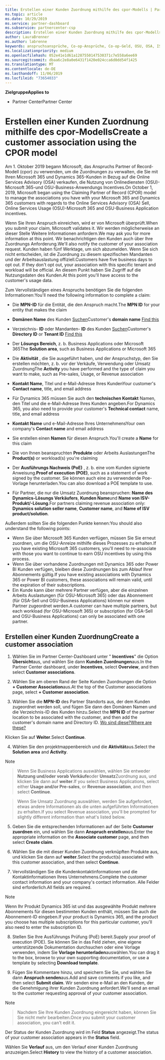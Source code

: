 ```yaml
---
title: Erstellen einer Kunden Zuordnung mithilfe des cpor-Modells | Partner Center
ms.topic: article
ms.date: 10/29/2019
ms.service: partner-dashboard
ms.subservice: partnercenter-csp
description: Erstellen einer Kunden Zuordnung mithilfe des cpor-Modells
author: LauraBrenner
ms.author: labrenne
keywords: anspruchsansprüche, Co-op-Ansprüche, Co-op-Geld, OSU, OSA, ISV, Umsatz Zuordnung
ms.localizationpriority: medium
ms.openlocfilehash: 052e41e1d61a1287550147530371c7e558a6ee69
ms.sourcegitcommit: dbaa6c2e8a0e6431f1420e024cca6d0dd54f1425
ms.translationtype: MT
ms.contentlocale: de-DE
ms.lasthandoff: 11/06/2019
ms.locfileid: "73654033"
---
```

<span data-ttu-id="fbf75-104">**Zielgruppe**</span><span class="sxs-lookup"><span data-stu-id="fbf75-104">**Applies to**</span></span>

-  <span data-ttu-id="fbf75-105">Partner Center</span><span class="sxs-lookup"><span data-stu-id="fbf75-105">Partner Center</span></span>

# <a name="create-a-customer-association-using-the-cpor-model"></a><span data-ttu-id="fbf75-106">Erstellen einer Kunden Zuordnung mithilfe des cpor-Modells</span><span class="sxs-lookup"><span data-stu-id="fbf75-106">Create a customer association using the CPOR model</span></span>

<span data-ttu-id="fbf75-107">Am 1. Oktober 2019 begann Microsoft, das Anspruchs Partner of Record-Modell (cpor) zu verwenden, um die Zuordnungen zu verwalten, die Sie mit Ihren Microsoft 365 und Dynamics 365-Kunden in Bezug auf die Online Services Advisory (OSA) verkaufen, die Nutzung von Onlinediensten (OSU)- Microsoft 365-und OSU-Business-Anwendungs Incentives.</span><span class="sxs-lookup"><span data-stu-id="fbf75-107">On October 1, 2019, Microsoft began using the Claiming Partner of Record (CPOR) model to manage the associations you have with your Microsoft 365 and Dynamics 365 customers with regards to the Online Services Advisory (OSA) Sell, Online Services Usage (OSU)-Microsoft 365 and OSU-Business Application incentives.</span></span>

<span data-ttu-id="fbf75-108">Wenn Sie Ihren Anspruch einreichen, wird er von Microsoft überprüft.</span><span class="sxs-lookup"><span data-stu-id="fbf75-108">When you submit your claim, Microsoft validates it.</span></span> <span data-ttu-id="fbf75-109">Wir werden möglicherweise an dieser Stelle Weitere Informationen anfordern.</span><span class="sxs-lookup"><span data-stu-id="fbf75-109">We may ask you for more information at this point.</span></span> <span data-ttu-id="fbf75-110">Wir benachrichtigen den Kunden auch über Ihre Zuordnungs Anforderung.</span><span class="sxs-lookup"><span data-stu-id="fbf75-110">We'll also notify the customer of your association request.</span></span> <span data-ttu-id="fbf75-111">Kunden haben fünf Werktage, um sich abzumelden. Wenn Sie sich nicht entscheiden, ist die Zuordnung zu diesem spezifischen Mandanten und der Arbeitsauslastung offiziell.</span><span class="sxs-lookup"><span data-stu-id="fbf75-111">Customers have five business days to opt out. If they don't opt out, your association with this specific tenant and workload will be official.</span></span> <span data-ttu-id="fbf75-112">An diesem Punkt haben Sie Zugriff auf die Nutzungsdaten des Kunden.</span><span class="sxs-lookup"><span data-stu-id="fbf75-112">At this point you'll have access to the customer's usage data.</span></span> 

<span data-ttu-id="fbf75-113">Zum Vervollständigen eines Anspruchs benötigen Sie die folgenden Informationen:</span><span class="sxs-lookup"><span data-stu-id="fbf75-113">You'll need the following information to complete a claim:</span></span>

- <span data-ttu-id="fbf75-114">Die **MPN-ID** für die Entität, die den Anspruch macht.</span><span class="sxs-lookup"><span data-stu-id="fbf75-114">The **MPN ID** for your entity that makes the claim</span></span>

- <span data-ttu-id="fbf75-115">**Domänen Name** des Kunden [Suchen](https://docs.microsoft.com/partner-center/find-customer-domain-name)</span><span class="sxs-lookup"><span data-stu-id="fbf75-115">Customer's **domain name** [Find this](https://docs.microsoft.com/partner-center/find-customer-domain-name)</span></span>

- <span data-ttu-id="fbf75-116">Verzeichnis- **ID** oder Mandanten- **ID** des Kunden [Suchen](https://docs.microsoft.com/partner-center/find-customer-domain-name)</span><span class="sxs-lookup"><span data-stu-id="fbf75-116">Customer's **Directory ID** or **Tenant ID** [Find this](https://docs.microsoft.com/partner-center/find-customer-domain-name)</span></span>

- <span data-ttu-id="fbf75-117">Der **Lösungs Bereich**, z. b. Business Applications oder Microsoft 365</span><span class="sxs-lookup"><span data-stu-id="fbf75-117">The **Solution area**, such as Business Applications or Microsoft 365</span></span>

- <span data-ttu-id="fbf75-118">Die **Aktivität** , die Sie ausgeführt haben, und der Anspruchstyp, den Sie erstellen möchten, z. b. vor der Verkäufe, Verwendung oder Umsatz Zuordnung</span><span class="sxs-lookup"><span data-stu-id="fbf75-118">The **Activity** you have performed and the type of claim you want to make, such as Pre-sales, Usage, or Revenue association</span></span>

- <span data-ttu-id="fbf75-119">**Kontakt Name**, Titel und e-Mail-Adresse Ihres Kunden</span><span class="sxs-lookup"><span data-stu-id="fbf75-119">Your customer's **Contact name**, title, and email address</span></span>

- <span data-ttu-id="fbf75-120">Für Dynamics 365 müssen Sie auch den **technischen Kontakt** Namen, den Titel und die e-Mail-Adresse Ihres Kunden angeben.</span><span class="sxs-lookup"><span data-stu-id="fbf75-120">For Dynamics 365, you also need to provide your customer's **Technical contact** name, title, and email address</span></span>

- <span data-ttu-id="fbf75-121">**Kontakt Name** und e-Mail-Adresse Ihres Unternehmens</span><span class="sxs-lookup"><span data-stu-id="fbf75-121">Your own company's **Contact name** and email address</span></span>

- <span data-ttu-id="fbf75-122">Sie erstellen einen **Namen** für diesen Anspruch.</span><span class="sxs-lookup"><span data-stu-id="fbf75-122">You'll create a **Name** for this claim</span></span>

- <span data-ttu-id="fbf75-123">Die von Ihnen beanspruchten **Produkte** oder Arbeits Auslastungen</span><span class="sxs-lookup"><span data-stu-id="fbf75-123">The **Product(s)** or workload(s) you're claiming</span></span>

- <span data-ttu-id="fbf75-124">Der **Ausführungs Nachweis (PoE)** , z. b. eine vom Kunden signierte Anweisung.</span><span class="sxs-lookup"><span data-stu-id="fbf75-124">**Proof of execution (POE)**, such as a statement of work signed by the customer.</span></span> <span data-ttu-id="fbf75-125">Sie können auch eine zu verwendende Poe-Vorlage herunterladen.</span><span class="sxs-lookup"><span data-stu-id="fbf75-125">You can also download a POE template to use.</span></span>

- <span data-ttu-id="fbf75-126">Für Partner, die nur die Umsatz Zuordnung beanspruchen: **Name des Dynamics-Lösungs Verkäufers**, **Kunden Name**und **Name von ISV-Produkt/-Lösung**.</span><span class="sxs-lookup"><span data-stu-id="fbf75-126">For partners claiming revenue association only: **Dynamics solution seller name**, **Customer name**, and **Name of ISV product/solution**.</span></span> 

<span data-ttu-id="fbf75-127">Außerdem sollten Sie die folgenden Punkte kennen:</span><span class="sxs-lookup"><span data-stu-id="fbf75-127">You should also understand the following points:</span></span>
- <span data-ttu-id="fbf75-128">Wenn Sie über Microsoft 365 Kunden verfügen, müssen Sie Sie erneut zuordnen, um die OSU-Anreize mithilfe dieses Prozesses zu erhalten.</span><span class="sxs-lookup"><span data-stu-id="fbf75-128">If you have existing Microsoft 365 customers, you'll need to re-associate with those you want to continue to earn OSU incentives by using this process.</span></span>
- <span data-ttu-id="fbf75-129">Wenn Sie über vorhandene Zuordnungen mit Dynamics 365 oder Power BI Kunden verfügen, bleiben diese Zuordnungen bis zum Ablauf Ihrer Abonnements gültig.</span><span class="sxs-lookup"><span data-stu-id="fbf75-129">If you have existing associations with Dynamics 365 or Power BI customers, these associations will remain valid, until the expiration of their subscriptions.</span></span>
- <span data-ttu-id="fbf75-130">Ein Kunde kann über mehrere Partner verfügen, aber die einzelnen Arbeits Auslastungen (für OSU-Microsoft 365) oder das Abonnement (für OSA-Sell und OSU-Business Applications) können nur einem Partner zugeordnet werden.</span><span class="sxs-lookup"><span data-stu-id="fbf75-130">A customer can have multiple partners, but each workload (for OSU-Microsoft 365) or subscription (for OSA-Sell and OSU-Business Applications) can only be associated with one partner.</span></span>

## <a name="create-a-customer-association"></a><span data-ttu-id="fbf75-131">Erstellen einer Kunden Zuordnung</span><span class="sxs-lookup"><span data-stu-id="fbf75-131">Create a customer association</span></span>
1.  <span data-ttu-id="fbf75-132">Wählen Sie im Partner Center-Dashboard unter " **Incentives**" die Option **Übersicht**aus, und wählen Sie dann **Kunden Zuordnungen**aus.</span><span class="sxs-lookup"><span data-stu-id="fbf75-132">In the Partner Center dashboard, under **Incentives**, select **Overview**, and then select **Customer associations**.</span></span> 

2.  <span data-ttu-id="fbf75-133">Wählen Sie am oberen Rand der Seite Kunden Zuordnungen die Option **+ Customer Association**aus.</span><span class="sxs-lookup"><span data-stu-id="fbf75-133">At the top of the Customer associations page, select **+ Customer association**.</span></span>

3.  <span data-ttu-id="fbf75-134">Wählen Sie die **MPN-ID** des Partner Standorts aus, der dem Kunden zugeordnet werden soll, und fügen Sie dann den Domänen Namen und die Verzeichnis-ID des Kunden hinzu.</span><span class="sxs-lookup"><span data-stu-id="fbf75-134">Select the **MPN ID** of the partner location to be associated with the customer, and then add the customer's domain name and Directory ID.</span></span> [<span data-ttu-id="fbf75-135">Wo sind diese?</span><span class="sxs-lookup"><span data-stu-id="fbf75-135">Where are these?</span></span>](https://docs.microsoft.com/partner-center/find-customer-domain-name)

<span data-ttu-id="fbf75-136">Klicken Sie auf **Weiter**.</span><span class="sxs-lookup"><span data-stu-id="fbf75-136">Select **Continue**.</span></span>

4.  <span data-ttu-id="fbf75-137">Wählen Sie den projektmappenbereich und die **Aktivität**aus.</span><span class="sxs-lookup"><span data-stu-id="fbf75-137">Select the **Solution area** and **Activity**.</span></span> 

>[!Note]

><span data-ttu-id="fbf75-138">Wenn Sie Business Applications auswählen, wählen Sie entweder **Nutzung und/oder vorab Verkäufe**oder **Umsatz**Zuordnung aus, und klicken Sie dann auf **weiter**.</span><span class="sxs-lookup"><span data-stu-id="fbf75-138">If you select Business Applications, select either **Usage and/or Pre-sales**, or **Revenue association**, and then select **Continue**.</span></span> 

><span data-ttu-id="fbf75-139">Wenn Sie Umsatz Zuordnung auswählen, werden Sie aufgefordert, etwas andere Informationen als die unten aufgeführten Informationen zu erhalten.</span><span class="sxs-lookup"><span data-stu-id="fbf75-139">If you select Revenue association, you'll be prompted for slightly different information than what's listed below.</span></span> 

5.  <span data-ttu-id="fbf75-140">Geben Sie die entsprechenden Informationen auf der Seite **Customer zuordnen** ein, und wählen Sie dann **Anspruch erstellen**aus.</span><span class="sxs-lookup"><span data-stu-id="fbf75-140">Enter the appropriate information on the **Associate customer** page, and then select **Create claim**.</span></span>

6.  <span data-ttu-id="fbf75-141">Wählen Sie die mit dieser Kunden Zuordnung verknüpften Produkte aus, und klicken Sie dann auf **weiter**.</span><span class="sxs-lookup"><span data-stu-id="fbf75-141">Select the product(s) associated with this customer association, and then select **Continue**.</span></span>

7.  <span data-ttu-id="fbf75-142">Vervollständigen Sie die Kundenkontaktinformationen und die Kontaktinformationen Ihres Unternehmens.</span><span class="sxs-lookup"><span data-stu-id="fbf75-142">Complete the customer contact information and your company's contact information.</span></span> <span data-ttu-id="fbf75-143">Alle Felder sind erforderlich.</span><span class="sxs-lookup"><span data-stu-id="fbf75-143">All fields are required.</span></span> 

>[!Note]

<span data-ttu-id="fbf75-144">Wenn Ihr Produkt Dynamics 365 ist und das ausgewählte Produkt mehrere Abonnements für diesen bestimmten Kunden enthält, müssen Sie auch die Abonnement-ID eingeben.</span><span class="sxs-lookup"><span data-stu-id="fbf75-144">If your product is Dynamics 365, and the product you choose has multiple subscriptions for this particular customer, you'll also need to enter the subscription ID.</span></span>

8.  <span data-ttu-id="fbf75-145">Stellen Sie Ihre Ausführungs Prüfung (PoE) bereit.</span><span class="sxs-lookup"><span data-stu-id="fbf75-145">Supply your proof of execution (POE).</span></span> <span data-ttu-id="fbf75-146">Sie können Sie in das Feld ziehen, eine eigene unterstützende Dokumentation durchsuchen oder eine Vorlage verwenden, indem Sie **Vorlage herunterladen**auswählen.</span><span class="sxs-lookup"><span data-stu-id="fbf75-146">You can drag it to the box, browse to your own supporting documentation, or use a template by selecting **Download template**.</span></span> 

9.  <span data-ttu-id="fbf75-147">Fügen Sie Kommentare hinzu, und speichern Sie Sie, und wählen Sie dann **Anspruch senden**aus.</span><span class="sxs-lookup"><span data-stu-id="fbf75-147">Add and save comments if you like, and then select **Submit claim**.</span></span> <span data-ttu-id="fbf75-148">Wir senden eine e-Mail an den Kunden, der die Genehmigung ihrer Kunden Zuordnung anfordert.</span><span class="sxs-lookup"><span data-stu-id="fbf75-148">We'll send an email to the customer requesting approval of your customer association.</span></span> 

>[!NOTE]

><span data-ttu-id="fbf75-149">Nachdem Sie Ihre Kunden Zuordnung eingereicht haben, können Sie Sie nicht mehr bearbeiten.</span><span class="sxs-lookup"><span data-stu-id="fbf75-149">Once you submit your customer association, you can't edit it.</span></span> 

<span data-ttu-id="fbf75-150">Der Status der Kunden Zuordnung wird im Feld **Status** angezeigt.</span><span class="sxs-lookup"><span data-stu-id="fbf75-150">The status of your customer association appears in the **Status** field.</span></span> 

<span data-ttu-id="fbf75-151">Wählen Sie **Verlauf** aus, um den Verlauf einer Kunden Zuordnung anzuzeigen.</span><span class="sxs-lookup"><span data-stu-id="fbf75-151">Select **History** to view the history of a customer association.</span></span>
